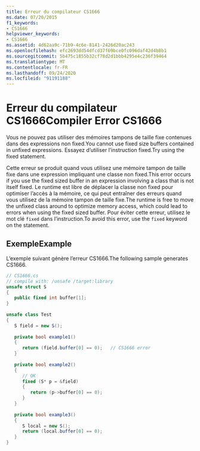 ```yaml
---
title: Erreur du compilateur CS1666
ms.date: 07/20/2015
f1_keywords:
- CS1666
helpviewer_keywords:
- CS1666
ms.assetid: 4d62aa9c-71b9-4c6e-8141-2426d20ac243
ms.openlocfilehash: efc2693dd54dfcd37f69bce0fc096daf42d4b8b1
ms.sourcegitcommit: 5b475c1855b32cf78d2d1bbb4295e4c236f39464
ms.translationtype: MT
ms.contentlocale: fr-FR
ms.lasthandoff: 09/24/2020
ms.locfileid: "91191188"
---
```

# <a name="compiler-error-cs1666"></a><span data-ttu-id="d7dab-102">Erreur du compilateur CS1666</span><span class="sxs-lookup"><span data-stu-id="d7dab-102">Compiler Error CS1666</span></span>

<span data-ttu-id="d7dab-103">Vous ne pouvez pas utiliser des mémoires tampons de taille fixe contenues dans des expressions non fixed.</span><span class="sxs-lookup"><span data-stu-id="d7dab-103">You cannot use fixed size buffers contained in unfixed expressions.</span></span> <span data-ttu-id="d7dab-104">Essayez d’utiliser l’instruction fixed.</span><span class="sxs-lookup"><span data-stu-id="d7dab-104">Try using the fixed statement.</span></span>  
  
 <span data-ttu-id="d7dab-105">Cette erreur se produit quand vous utilisez une mémoire tampon de taille fixe dans une expression impliquant une classe non fixed.</span><span class="sxs-lookup"><span data-stu-id="d7dab-105">This error occurs if you use the fixed sized buffer in an expression involving a class that is not itself fixed.</span></span> <span data-ttu-id="d7dab-106">Le runtime est libre de déplacer la classe non fixed pour optimiser l’accès à la mémoire, ce qui peut entraîner des erreurs quand vous utilisez de la mémoire tampon de taille fixe.</span><span class="sxs-lookup"><span data-stu-id="d7dab-106">The runtime is free to move the unfixed class around to optimize memory access, which could lead to errors when using the fixed sized buffer.</span></span> <span data-ttu-id="d7dab-107">Pour éviter cette erreur, utilisez le mot clé `fixed` dans l’instruction.</span><span class="sxs-lookup"><span data-stu-id="d7dab-107">To avoid this error, use the `fixed` keyword on the statement.</span></span>  
  
## <a name="example"></a><span data-ttu-id="d7dab-108">Exemple</span><span class="sxs-lookup"><span data-stu-id="d7dab-108">Example</span></span>  

 <span data-ttu-id="d7dab-109">L’exemple suivant génère l’erreur CS1666.</span><span class="sxs-lookup"><span data-stu-id="d7dab-109">The following sample generates CS1666.</span></span>  
  
```csharp  
// CS1666.cs  
// compile with: /unsafe /target:library  
unsafe struct S  
{  
   public fixed int buffer[1];  
}  
  
unsafe class Test  
{  
   S field = new S();  
  
   private bool example1()  
   {  
      return (field.buffer[0] == 0);   // CS1666 error  
   }  
  
   private bool example2()  
   {  
      // OK  
      fixed (S* p = &field)  
      {  
         return (p->buffer[0] == 0);  
      }  
   }  
  
   private bool example3()  
   {  
      S local = new S();  
      return (local.buffer[0] == 0);
   }
}  
```

